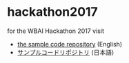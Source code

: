 # hackathon2017
for the WBAI Hackathon 2017
visit
- [the sample code repository](https://github.com/wbap/hackathon-2017-sample/wiki/Instruction-for-the-Sample-Code) (English)
- [サンプルコードリポジトリ](https://github.com/wbap/hackathon-2017-sample/wiki) (日本語)

